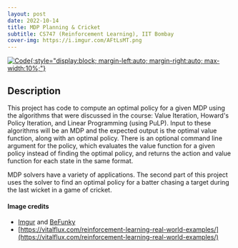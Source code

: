 ```yaml
---
layout: post
date: 2022-10-14
title: MDP Planning & Cricket
subtitle: CS747 (Reinforcement Learning), IIT Bombay
cover-img: https://i.imgur.com/AFtLsMT.png
---
```


[![Code](https://i.imgur.com/AtIPmkl.png){:style="display:block; margin-left:auto; margin-right:auto; max-width:10%;"}](https://github.com/sarthakmittal92/mdp-and-cricket)

## Description
This project has code to compute an optimal policy for a
given MDP using the algorithms that were discussed in the
course: Value Iteration, Howard's Policy Iteration, and
Linear Programming (using PuLP). Input to these algorithms will be an MDP
and the expected output is the optimal value function, along
with an optimal policy. There is an optional command line
argument for the policy, which evaluates the value function
for a given policy instead of finding the optimal policy, and
returns the action and value function for each state in the
same format.

MDP solvers have a variety of applications. The second part of
this project uses the solver to find an optimal policy for
a batter chasing a target during the last wicket in a game of
cricket.

#### Image credits
- [Imgur](https://imgur.com/) and [BeFunky](https://www.befunky.com/dashboard/)
- [https://vitalflux.com/reinforcement-learning-real-world-examples/](https://vitalflux.com/reinforcement-learning-real-world-examples/)